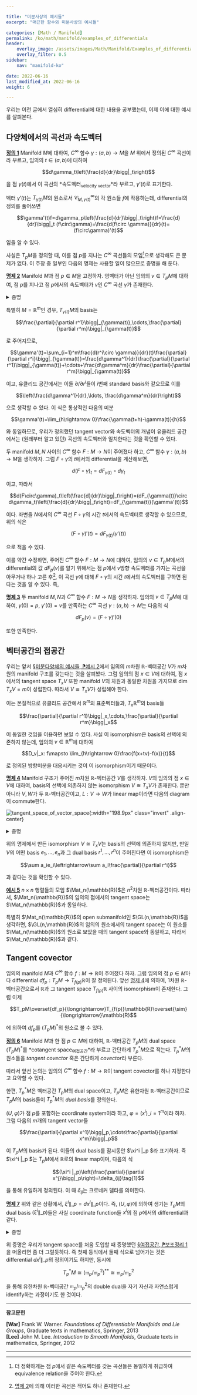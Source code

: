 ```yaml
---

title: "미분사상의 예시들"
excerpt: "매끈한 함수와 미분사상의 예시들"

categories: [Math / Manifold]
permalink: /ko/math/manifold/examples_of_differentials
header:
    overlay_image: /assets/images/Math/Manifold/Examples_of_differentials.png
    overlay_filter: 0.5
sidebar: 
    nav: "manifold-ko"

date: 2022-06-16
last_modified_at: 2022-06-16
weight: 6

---
```


우리는 이전 글에서 열심히 differential에 대한 내용을 공부했는데, 이제 이에 대한 예시를 살펴본다. 

## 다양체에서의 곡선과 속도벡터

<div class="definition" markdown="1">

<ins id="def1">**정의 1**</ins> Manifold $M$에 대하여, $C^\infty$ 함수 $\gamma:(a,b)\rightarrow M$을 $M$ 위에서 정의된 $C^\infty$ 곡선이라 부르고, 임의의 $t\in (a,b)$에 대하여

$$d\gamma_t\left(\frac{d}{dr}\bigg|_t\right)$$

을 점 $\gamma(t)$에서 이 곡선의 *속도벡터<sub>velocity vector</sub>*라 부르고, $\gamma'(t)$로 표기한다.

</div>

벡터 $\gamma'(t)$는 $T_{\gamma(t)}M$의 원소로서 $\mathcal{C}^\infty_{M,\gamma(t)}$의 각 원소들 $f$에 작용하는데, differential의 정의를 풀어쓰면

$$\gamma'(t)f=d\gamma_p\left(\frac{d}{dr}\bigg|_t\right)f=\frac{d}{dr}\bigg|_t (f\circ\gamma)=\frac{d(f\circ \gamma)}{dr}(t)=(f\circ\gamma)'(t)$$

임을 알 수 있다. 

사실은 $T_pM$을 정의할 때, 이를 점 $p$를 지나는 $C^\infty$ 곡선들의 모임[^1]으로 생각해도 큰 문제가 없다. 이 주장 중 일부인 다음의 명제는 사용할 일이 많으므로 증명을 해 둔다.

<div class="proposition" markdown="1">

<ins id="prop2">**명제 2**</ins> Manifold $M$과 점 $p\in M$을 고정하자. 영벡터가 아닌 임의의 $v\in T_pM$에 대하여, 점 $p$를 지나고 점 $p$에서의 속도벡터가 $v$인 $C^\infty$ 곡선 $\gamma$가 존재한다.

</div>
<details class="proof" markdown="1">
<summary>증명</summary>

점 $p$를 중심으로 하고, 다음의 식

$$v=d\varphi^{-1}_{\varphi(p)}\left(\frac{\partial}{\partial r^1}\bigg|_0\right)$$

을 만족하는 coordinate system $(U,\varphi)$를 찾으면 된다. 그럼 $v$는 $C^\infty$ 곡선 

$$\gamma: t\mapsto \varphi^{-1}(t, 0,\cdots, 0)$$

의 $t=0$에서의 속도벡터가 되기 때문이다. 참고로 위의 조건을 만족하는 coordinate system을 찾는 것은 아주 쉬운데, 임의의 coordinate system $(U,\psi)$를 하나 고른 후, $d\psi_p(v)$가 옮겨진 벡터를 포함하는 $\mathbb{R}^n$의 새로운 기저를 만든 후, 원래의 $\psi$와 이렇게 얻어진 change of basis를 합성하면 된다.

</details>

특별히 $M=\mathbb{R}^m$인 경우, $T_{\gamma(t)}M$의 basis는

$$\frac{\partial}{\partial r^1}\bigg|_{\gamma(t)},\cdots,\frac{\partial}{\partial r^m}\bigg|_{\gamma(t)}$$

로 주어지므로, 

$$\gamma'(t)=\sum_{i=1}^m\frac{d(r^i\circ \gamma)}{dr}(t)\frac{\partial}{\partial r^i}\bigg|_{\gamma(t)}=\frac{d\gamma^1}{dr}\frac{\partial}{\partial r^1}\bigg|_{\gamma(t)}+\cdots+\frac{d\gamma^m}{dr}\frac{\partial}{\partial r^m}\bigg|_{\gamma(t)}$$

이고, 유클리드 공간에서는 이들 $\partial/\partial r^i$들이 $i$번째 standard basis와 같으므로 이를

$$\left(\frac{d\gamma^1}{dr},\ldots, \frac{d\gamma^m}{dr}\right)$$

으로 생각할 수 있다. 이 식은 통상적인 다음의 미분

$$\gamma'(t)=\lim_{h\rightarrow 0}\frac{\gamma(t+h)-\gamma(t)}{h}$$

와 동일하므로, 우리가 정의했던 tangent vector와 속도벡터의 개념이 유클리드 공간에서는 (원래부터 알고 있던) 곡선의 속도벡터와 일치한다는 것을 확인할 수 있다.

두 manifold $M,N$ 사이의 $C^\infty$ 함수 $F:M\rightarrow N$이 주어졌다 하고, $C^\infty$ 함수 $\gamma:(a,b)\rightarrow M$을 생각하자. 그럼 $F\circ\gamma$의 $t$에서의 differential을 계산해보면,

$$d(F\circ\gamma)_t=dF_{\gamma(t)}\circ d\gamma_t$$

이고, 따라서

$$d(F\circ\gamma)_t\left(\frac{d}{dr}\bigg|_t\right)=(dF_{\gamma(t)}\circ d\gamma_t)\left(\frac{d}{dr}\bigg|_t\right)=dF_{\gamma(t)}(\gamma'(t))$$

이다. 좌변을 $N$에서의 $C^\infty$ 곡선 $F\circ\gamma$의 시간 $t$에서의 속도벡터로 생각할 수 있으므로, 위의 식은

$$(F\circ\gamma)'(t)=dF_{\gamma(t)}(\gamma'(t))$$

으로 적을 수 있다. 

이를 약간 수정하면, 주어진 $C^\infty$ 함수 $F:M\rightarrow N$에 대하여, 임의의 $v\in T_pM$에서의 differential의 값 $dF_p(v)$를 알기 위해서는 점 $p$에서 $v$방향 속도벡터를 가지는 곡선을 아무거나 하나 고른 후[^2], 이 곡선 $\gamma$에 대해 $F\circ\gamma$의 시간 $t$에서의 속도벡터를 구하면 된다는 것을 알 수 있다. 즉,

<div class="proposition" markdown="1">

<ins id="prop3">**명제 3**</ins> 두 manifold $M,N$과 $C^\infty$ 함수 $F:M\rightarrow N$을 생각하자. 임의의 $v\in T_pM$에 대하여, $\gamma(0)=p$, $\gamma'(0)=v$를 만족하는 $C^\infty$ 곡선 $\gamma:(a,b)\rightarrow M$는 다음의 식

$$dF_p(v)=(F\circ\gamma)'(0)$$

또한 만족한다.

</div>

## 벡터공간의 접공간

우리는 앞서 [§미분다양체의 예시들, ⁋예시 2](/ko/math/manifold/examples_of_manifolds#ex2)에서 임의의 $m$차원 $\mathbb{R}$-벡터공간 $V$가 $m$차원의 manifold 구조를 갖는다는 것을 살펴봤다. 그럼 임의의 점 $x\in V$에 대하여, 점 $x$에서의 tangent space $T_xV$ 또한 manifold $V$의 차원과 동일한 차원을 가지므로 $\dim T_xV=m$이 성립한다. 따라서 $V\cong T_xV$가 성립해야 한다. 

이는 본질적으로 유클리드 공간에서 $\mathbb{R}^m$의 표준벡터들과, $T_x\mathbb{R}^m$의 basis들

$$\frac{\partial}{\partial r^1}\bigg|_x,\cdots,\frac{\partial}{\partial r^m}\bigg|_x$$

이 동일한 것임을 이용하면 보일 수 있다. 사실 이 isomorphism은 basis의 선택에 의존하지 않는데, 임의의 $v\in\mathbb{R}^m$에 대하여

$$D_v|_x: f\mapsto \lim_{h\rightarrow 0}\frac{f(x+tv)-f(x)}{t}$$

로 정의된 방향미분을 대응시키는 것이 이 isomorphism이기 때문이다. 

<div class="proposition" markdown="1">

<ins id="prop4">**명제 4**</ins> Manifold 구조가 주어진 $m$차원 $\mathbb{R}$-벡터공간 $V$를 생각하자. $V$의 임의의 점 $x\in V$에 대하여, basis의 선택에 의존하지 않는 isomorphism $V\cong T_xV$가 존재한다. 뿐만 아니라 $V,W$가 두 $\mathbb{R}$-벡터공간이고, $L:V\rightarrow W$가 linear map이라면 다음의 diagram이 commute한다.

![tangent_space_of_vector_space](/assets/images/Math/Manifold/Examples_of_differentials-1.png){:width="198.9px" class="invert" .align-center}

</div>
<details class="proof" markdown="1">
<summary>증명</summary>

첫 번째 부분은 앞서 보인 방향미분의 식

$$(D_v|_x)f=\lim_{t\rightarrow 0}\frac{f(x+tv)-f(x)}{t}$$

을 사용하면 된다. 대응 $v\mapsto D\_v\|\_x$에 의하여, $v+w$는

$$\begin{aligned}(D_{v+w}|_x)f&=\lim_{t\rightarrow 0}\frac{f(x+t(v+w))-f(x)}{t}\\
&=\lim_{t\rightarrow 0}\left(\frac{f((x+tw)+tv)-f(x+tw)}{t}+\frac{f(x+tv)-f(x)}{t}\right)\\
&=(D_v|_x)f+(D_w|_x)f
\end{aligned}$$

로 옮겨지며, 비슷하게 $\alpha v$는

$$(D_{\alpha v}|_x)f=\lim_{t\rightarrow 0}\frac{f(x+t\alpha v)-f(x)}{t}=\alpha\lim_{t\rightarrow 0}\frac{f(x+t\alpha v)-f(x)}{\alpha t}=\alpha(D_v|_x)f$$

으로부터 얻어진다. 따라서 $v\mapsto D\_v\|\_x$는 linear이다. 

이 대응이 injective라는 것은 함수 $f$에 $x^1,\ldots, x^m$들을 대입해보면 되며, 두 벡터공간이 같은 차원을 가지므로 이 대응은 반드시 isomorphism이 되어야 한다. 이상에서 isomorphism $V\cong T_xV$를 얻었다. 

두 번째 부분을 보여야 한다. 임의의 $v\in V$는 $V\rightarrow W\rightarrow T_{L(x)}W$를 따르면

$$v\mapsto L(v)\mapsto D_{L(v)}|_{L(x)}$$

로 옮겨진다. 한편 $V\mapsto T_xV\mapsto T_{L(x)}W$를 따르면 우선 $V\mapsto T_xV$에 의하여

$$v\mapsto D_v|_x$$

를 얻고, 이후에는 $\gamma(t)=x+tv$를 이용해 [명제 3](#prop3)을 사용하면

$$dL_x(D_v|_x)=(L\circ \gamma)'(0)$$

을 얻는다. 그런데

$$(L\circ\gamma)(t)=L(x+tv)=L(x)+tL(v)$$

이므로, $(L\circ\gamma)'(0)$는 임의의 $f$에 대하여

$$(L\circ\gamma)'(0)f=\lim_{t\rightarrow 0}\frac{f(L(x)+tL(v))-f(L(x))}{t}=(D_{L(v)}|_{L(x)})f$$

를 만족한다. 따라서 주어진 diagram이 commute한다.

</details>

위의 명제에서 만든 isomorphism $V\cong T_xV$는 basis의 선택에 의존하지 않지만, 만일 $V$의 어떤 basis $e_1,\ldots, e_n$과 그 dual basis $r^1,\ldots, r^n$이 주어진다면 이 isomorphism은

$$\sum a_ie_i\leftrightarrow\sum a_i\frac{\partial}{\partial r^i}$$

과 같다는 것을 확인할 수 있다. 

<div class="example" markdown="1">

<ins id="ex5">**예시 5**</ins> $n\times n$ 행렬들의 모임 $\Mat_n(\mathbb{R})$은 $n^2$차원 $\mathbb{R}$-벡터공간이다. 따라서, $\Mat_n(\mathbb{R})$의 임의의 점에서의 tangent space는 $\Mat_n(\mathbb{R})$과 동일하다. 

특별히 $\Mat_n(\mathbb{R})$의 open submanifold인 $\GL(n,\mathbb{R})$을 생각하면, $\GL(n,\mathbb{R})$의 임의의 원소에서의 tangent space는 이 원소를 $\Mat_n(\mathbb{R})$의 원소로 보았을 때의 tangent space와 동일하고, 따라서 $\Mat_n(\mathbb{R})$과 같다. 

</div>

## Tangent covector

임의의 manifold $M$과 $C^\infty$ 함수 $f:M\rightarrow\mathbb{R}$이 주어졌다 하자. 그럼 임의의 점 $p\in M$마다 differential $df_p:T_pM\rightarrow T_{f(p)}\mathbb{R}$이 잘 정의된다. 앞선 [명제 4](#prop4)에 의하여, 1차원 $\mathbb{R}$-벡터공간으로서 $\mathbb{R}$과 그 tangent space $T_{f(p)}\mathbb{R}$ 사이의 isomorphism이 존재한다. 그럼 이제

$$T_pM\overset{df_p}{\longrightarrow}T_{f(p)}\mathbb{R}\overset{\sim}{\longrightarrow}\mathbb{R}$$

에 의하여 $df_p$를 $(T_pM)^\ast$의 원소로 볼 수 있다.

<div class="definition" markdown="1">

<ins id="def6">**정의 6**</ins> Manifold $M$과 한 점 $p\in M$에 대하여, $\mathbb{R}$-벡터공간 $T_pM$의 dual space $(T_pM)^\ast$를 *cotangent space<sub>여접공간</sub>*라 부르고 간단하게 $T_p^\ast M$으로 적는다. $T_p^\ast M$의 원소들을 *tangent covector* 혹은 간단하게 *covector*라 부른다.

</div>

따라서 앞선 논의는 임의의 $C^\infty$ 함수 $f:M\rightarrow\mathbb{R}$이 tangent covector를 하나 지정한다고 요약할 수 있다.

한편, $T_p^\ast M$은 벡터공간 $T_pM$의 dual space이고, $T_pM$은 유한차원 $\mathbb{R}$-벡터공간이므로 $T_pM$의 basis들이 $T_p^\ast M$의 *dual basis*를 정의한다. 

$(U,\varphi)$가 점 $p$를 포함하는 coordinate system이라 하고, $\varphi=(x^i)\_{i=1}^m$이라 하자. 그럼 다음의 $m$개의 tangent vector들

$$\frac{\partial}{\partial x^1}\bigg|_p,\cdots\frac{\partial}{\partial x^m}\bigg|_p$$

이 $T_pM$의 basis가 된다. 이들의 dual basis를 잠시동안 $\xi^i \|\_p $라 표기하자. 즉 $\xi^i \|\_p $는 $T_pM$에서 $\mathbb{R}$로의 linear map이며, 다음의 식

$$(\xi^i |_p)\left(\frac{\partial}{\partial x^j}\bigg|_p\right)=\delta_{ij}\tag{1}$$

을 통해 유일하게 정의된다. 이 때 $\delta_{ij}$는 크로네커 델타를 의미한다. 

<div class="proposition" markdown="1">

<ins id="prop7">**명제 7**</ins> 위와 같은 상황에서, $\xi^i\|\_p=dx^i\|\_p$이다. 즉, $(U,\varphi)$에 의하여 생기는 $T_pM$의 dual basis $(\xi^i \|\_p)$들은 사실 coordinate function들 $x^i$의 점 $p$에서의 differential과 같다.

</div>
<details class="proof" markdown="1">
<summary>증명</summary>

$dx^i$들이 위의 식 (1)을 만족한다는 것을 보이면 충분하다. 정의에 의하여,

$$dx^i|_p\left(\frac{\partial}{\partial x^j}\bigg|_p\right)=\frac{\partial}{\partial x^j}\bigg|_p x^i=\delta_{ij}$$

가 성립한다. 

</details>

위 증명은 우리가 tangent space를 처음 도입할 때 증명했던 [§여접공간, ⁋보조정리 1](/ko/math/manifold/cotangent_space#lem1)을 떠올리면 좀 더 그럴듯하다. 즉 첫째 등식에서 둘째 식으로 넘어가는 것은 differential $dx^i\|\_p$의 정의이기도 하지만, 동시에 

$$T_p^\ast M\cong (\mathfrak{m}_p/\mathfrak{m}_p^2)^{\ast\ast}\cong\mathfrak{m}_p/\mathfrak{m}^2_p$$

을 통해 유한차원 $\mathbb{R}$-벡터공간 $\mathfrak{m}_p/\mathfrak{m}^2_p$의 double dual을 자기 자신과 자연스럽게 identify하는 과정이기도 한 것이다.


---

**참고문헌**

**[War]** Frank W. Warner. *Foundations of Differentiable Manifolds and Lie Groups*, Graduate texts in mathematics, Springer, 2013  
**[Lee]** John M. Lee. *Introduction to Smooth Manifolds*, Graduate texts in mathematics, Springer, 2012  

---

[^1]: 더 정확하게는 점 $p$에서 같은 속도벡터를 갖는 곡선들은 동일하게 취급하여 equivalence relation을 주어야 한다.
[^2]: [명제 2](#prop2)에 의해 이러한 곡선은 적어도 하나 존재한다.